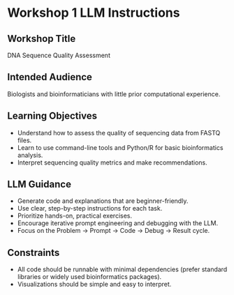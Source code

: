 # Workshop 1 LLM Instructions

## Workshop Title
DNA Sequence Quality Assessment

## Intended Audience
Biologists and bioinformaticians with little prior computational experience.

## Learning Objectives
- Understand how to assess the quality of sequencing data from FASTQ files.
- Learn to use command-line tools and Python/R for basic bioinformatics analysis.
- Interpret sequencing quality metrics and make recommendations.

## LLM Guidance
- Generate code and explanations that are beginner-friendly.
- Use clear, step-by-step instructions for each task.
- Prioritize hands-on, practical exercises.
- Encourage iterative prompt engineering and debugging with the LLM.
- Focus on the Problem → Prompt → Code → Debug → Result cycle.

## Constraints
- All code should be runnable with minimal dependencies (prefer standard libraries or widely used bioinformatics packages).
- Visualizations should be simple and easy to interpret.
